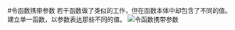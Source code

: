 #令函数携带参数
若干函数做了类似的工作，但在函数本体中却包含了不同的值。
建立单一函数，以参数表达那些不同的值。
![令函数携带参数](https://img.imgdb.cn/item/601d16f03ffa7d37b3ece357.jpg)